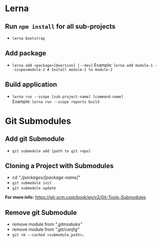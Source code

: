 # Lerna

## Run `npm install` for all sub-projects

* `lerna bootstrap`

## Add package

* `lerna add <package>[@version] [--dev]`
Example: `lerna add module-1 --scope=module-2 # Install module-1 to module-2`

## Build application

* `lerna run --scope [sub-project-name] [command-name]`  
Example: `lerna run --scope reports build`

# Git Submodules

## Add git Submodule

* `git submodule add [path to git repo]`

## Cloning a Project with Submodules

* cd *"./packages/[package-name]"*
* `git submodule init`
* `git submodule update`

**For more info:** https://git-scm.com/book/en/v2/Git-Tools-Submodules

## Remove git Submodule

* remove module from *".gitmodules"*
* remove module from *".git/config"*
* `git rm --cached <submodule_path>;`
